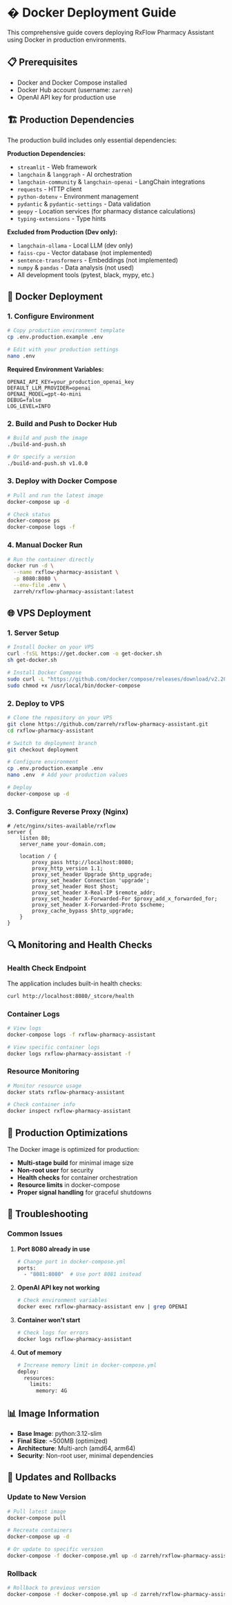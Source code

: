 # � Docker Deployment Guide

This comprehensive guide covers deploying RxFlow Pharmacy Assistant using Docker in production environments.

## 📋 Prerequisites

- Docker and Docker Compose installed
- Docker Hub account (username: `zarreh`)
- OpenAI API key for production use

## 🏗️ Production Dependencies

The production build includes only essential dependencies:

**Production Dependencies:**
- `streamlit` - Web framework
- `langchain` & `langgraph` - AI orchestration
- `langchain-community` & `langchain-openai` - LangChain integrations
- `requests` - HTTP client
- `python-dotenv` - Environment management
- `pydantic` & `pydantic-settings` - Data validation
- `geopy` - Location services (for pharmacy distance calculations)
- `typing-extensions` - Type hints

**Excluded from Production (Dev only):**
- `langchain-ollama` - Local LLM (dev only)
- `faiss-cpu` - Vector database (not implemented)
- `sentence-transformers` - Embeddings (not implemented)
- `numpy` & `pandas` - Data analysis (not used)
- All development tools (pytest, black, mypy, etc.)

## 🐳 Docker Deployment

### 1. Configure Environment

```bash
# Copy production environment template
cp .env.production.example .env

# Edit with your production settings
nano .env
```

**Required Environment Variables:**
```env
OPENAI_API_KEY=your_production_openai_key
DEFAULT_LLM_PROVIDER=openai
OPENAI_MODEL=gpt-4o-mini
DEBUG=false
LOG_LEVEL=INFO
```

### 2. Build and Push to Docker Hub

```bash
# Build and push the image
./build-and-push.sh

# Or specify a version
./build-and-push.sh v1.0.0
```

### 3. Deploy with Docker Compose

```bash
# Pull and run the latest image
docker-compose up -d

# Check status
docker-compose ps
docker-compose logs -f
```

### 4. Manual Docker Run

```bash
# Run the container directly
docker run -d \
  --name rxflow-pharmacy-assistant \
  -p 8080:8080 \
  --env-file .env \
  zarreh/rxflow-pharmacy-assistant:latest
```

## 🌐 VPS Deployment

### 1. Server Setup

```bash
# Install Docker on your VPS
curl -fsSL https://get.docker.com -o get-docker.sh
sh get-docker.sh

# Install Docker Compose
sudo curl -L "https://github.com/docker/compose/releases/download/v2.20.0/docker-compose-$(uname -s)-$(uname -m)" -o /usr/local/bin/docker-compose
sudo chmod +x /usr/local/bin/docker-compose
```

### 2. Deploy to VPS

```bash
# Clone the repository on your VPS
git clone https://github.com/zarreh/rxflow-pharmacy-assistant.git
cd rxflow-pharmacy-assistant

# Switch to deployment branch
git checkout deployment

# Configure environment
cp .env.production.example .env
nano .env  # Add your production values

# Deploy
docker-compose up -d
```

### 3. Configure Reverse Proxy (Nginx)

```nginx
# /etc/nginx/sites-available/rxflow
server {
    listen 80;
    server_name your-domain.com;

    location / {
        proxy_pass http://localhost:8080;
        proxy_http_version 1.1;
        proxy_set_header Upgrade $http_upgrade;
        proxy_set_header Connection 'upgrade';
        proxy_set_header Host $host;
        proxy_set_header X-Real-IP $remote_addr;
        proxy_set_header X-Forwarded-For $proxy_add_x_forwarded_for;
        proxy_set_header X-Forwarded-Proto $scheme;
        proxy_cache_bypass $http_upgrade;
    }
}
```

## 🔍 Monitoring and Health Checks

### Health Check Endpoint
The application includes built-in health checks:
```bash
curl http://localhost:8080/_stcore/health
```

### Container Logs
```bash
# View logs
docker-compose logs -f rxflow-pharmacy-assistant

# View specific container logs
docker logs rxflow-pharmacy-assistant -f
```

### Resource Monitoring
```bash
# Monitor resource usage
docker stats rxflow-pharmacy-assistant

# Check container info
docker inspect rxflow-pharmacy-assistant
```

## 🔧 Production Optimizations

The Docker image is optimized for production:

- **Multi-stage build** for minimal image size
- **Non-root user** for security
- **Health checks** for container orchestration
- **Resource limits** in docker-compose
- **Proper signal handling** for graceful shutdowns

## 🚨 Troubleshooting

### Common Issues

1. **Port 8080 already in use**
   ```bash
   # Change port in docker-compose.yml
   ports:
     - "8081:8080"  # Use port 8081 instead
   ```

2. **OpenAI API key not working**
   ```bash
   # Check environment variables
   docker exec rxflow-pharmacy-assistant env | grep OPENAI
   ```

3. **Container won't start**
   ```bash
   # Check logs for errors
   docker logs rxflow-pharmacy-assistant
   ```

4. **Out of memory**
   ```bash
   # Increase memory limit in docker-compose.yml
   deploy:
     resources:
       limits:
         memory: 4G
   ```

## 📊 Image Information

- **Base Image**: python:3.12-slim
- **Final Size**: ~500MB (optimized)
- **Architecture**: Multi-arch (amd64, arm64)
- **Security**: Non-root user, minimal dependencies

## 🔄 Updates and Rollbacks

### Update to New Version
```bash
# Pull latest image
docker-compose pull

# Recreate containers
docker-compose up -d

# Or update to specific version
docker-compose -f docker-compose.yml up -d zarreh/rxflow-pharmacy-assistant:v1.1.0
```

### Rollback
```bash
# Rollback to previous version
docker-compose -f docker-compose.yml up -d zarreh/rxflow-pharmacy-assistant:v1.0.0
```